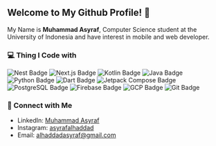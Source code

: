 ## Welcome to My Github Profile! 👋

My Name is **Muhammad Asyraf**, Computer Science student at the University of Indonesia and have interest in mobile and web developer. 

### 💻 Thing I Code with
![Nest Badge](https://img.shields.io/badge/-Nest-E0234E?style=flat-square&logo=nestjs&logoColor=white)
![Next.js Badge](https://img.shields.io/badge/-Next.js-000000?style=flat-square&logo=nextdotjs&logoColor=white)
![Kotlin Badge](https://img.shields.io/badge/-Kotlin-0095D5?style=flat-square&logo=kotlin&logoColor=white)
![Java Badge](https://img.shields.io/badge/-Java-007396?style=flat-square&logo=java&logoColor=white)
![Python Badge](https://img.shields.io/badge/-Python-3776AB?style=flat-square&logo=python&logoColor=white)
![Dart Badge](https://img.shields.io/badge/-Dart-0175C2?style=flat-square&logo=dart&logoColor=white)
![Jetpack Compose Badge](https://img.shields.io/badge/-Jetpack_Compose-0095D5?style=flat-square&logo=android&logoColor=white)
![PostgreSQL Badge](https://img.shields.io/badge/-PostgreSQL-336791?style=flat-square&logo=postgresql&logoColor=white)
![Firebase Badge](https://img.shields.io/badge/-Firebase-FFCA28?style=flat-square&logo=firebase&logoColor=white)
![GCP Badge](https://img.shields.io/badge/-Google_Cloud_Platform-1a73e8?style=flat-square&logo=google-cloud&logoColor=white)
![Git Badge](https://img.shields.io/badge/-Git-F05032?style=flat-square&logo=git&logoColor=white)


### 🔗 Connect with Me

- LinkedIn: [Muhammad Asyraf](https://www.linkedin.com/in/muhammad-asyraf-762157169/)
- Instagram: [asyrafalhaddad](https://www.instagram.com/asyrafalhaddad/)
- Email: [alhaddadasyraf@gmail.com](mailto:alhaddadasyraf@gmail.com)



